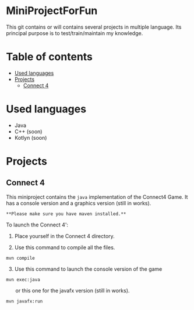 # MiniProjectForFun
This git contains or will contains several projects in multiple language. Its principal purpose is to test/train/maintain my knowledge.

# Table of contents
* [Used languages](#Used-languages)
* [Projects](#Projects)
  * [Connect 4](#Connect-4)

# Used languages 
  - Java
  - C++ (soon)
  - Kotlyn (soon)

# Projects

## Connect 4
  This miniproject contains the `java` implementation of the Connect4 Game. It has a console version and a graphics version (still in works).
  
  ` **Please make sure you have maven installed.** `

  To launch the Connect 4':

  1. Place yourself in the Connect 4 directory.
     
  2. Use this command to compile all the files.
     
```
mvn compile
```
     
  3. Use this command to launch the console version of the game
     
```
mvn exec:java
```
    
&emsp; &nbsp; or this one for the javafx version (still in works).
  
```
mvn javafx:run
```
